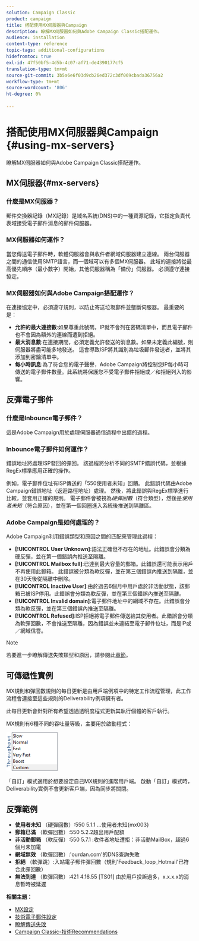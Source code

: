 ```yaml
---
solution: Campaign Classic
product: campaign
title: 搭配使用MX伺服器與Campaign
description: 瞭解MX伺服器如何與Adobe Campaign Classic搭配運作。
audience: installation
content-type: reference
topic-tags: additional-configurations
hidefromtoc: true
exl-id: 47f50bf5-4d5b-4c07-af71-de4390177cf5
translation-type: tm+mt
source-git-commit: 3b5a6e6f03d9cb26ed372c3df069cbada36756a2
workflow-type: tm+mt
source-wordcount: '806'
ht-degree: 0%

---
```


# 搭配使用MX伺服器與Campaign {#using-mx-servers}

瞭解MX伺服器如何與Adobe Campaign Classic搭配運作。

## MX伺服器{#mx-servers}

### 什麼是MX伺服器？

郵件交換器記錄（MX記錄）是域名系統(DNS)中的一種資源記錄，它指定負責代表域接受電子郵件消息的郵件伺服器。

### MX伺服器如何運作？

當您傳送電子郵件時，軟體伺服器會與收件者網域伺服器建立連線。 兩台伺服器之間的通信使用SMTP語言，而一個域可以有多個MX伺服器。 此域的連接將從最高優先順序（最小數字）開始，其他伺服器稱為「備份」伺服器。 必須遵守連接協定。

### MX伺服器如何與Adobe Campaign搭配運作？

在連接協定中，必須遵守規則，以防止寄送垃圾郵件並壟斷伺服器。 最重要的是：

* **允許的最大連接數**:如果尊重此號碼，IP就不會列在密碼清單中，而且電子郵件也不會因為額外的連線而遭到拒絕。
* **最大消息數**:在連接期間，必須定義允許發送的消息數。如果未定義此編號，則伺服器將盡可能多地發送。 這會導致ISP將其識別為垃圾郵件發送者，並將其添加到密鑰清單中。
* **每小時訊息**:為了符合您的電子聲譽，Adobe Campaign將控制您IP每小時可傳送的電子郵件數量。此系統將保護您不受電子郵件拒絕或／和拒絕列入的影響。

## 反彈電子郵件

### 什麼是Inbounce電子郵件？

這是Adobe Campaign用於處理伺服器通信過程中出錯的過程。

### Inbounce電子郵件如何運作？

錯誤地址將處理ISP發回的彈回。 該過程將分析不同的SMTP錯誤代碼，並根據RegEx標準應用正確的操作。

例如，電子郵件位址有ISP傳送的「550使用者未知」回饋。 此錯誤代碼由Adobe Campaign錯誤地址（返迴路徑地址）處理。 然後，將此錯誤與RegEx標準進行比較，並套用正確的規則。 電子郵件會被視為&#x200B;*硬彈回數*（符合類型），然後是&#x200B;*使用者未知*（符合原因），並在第一個回圈進入系統後推送到隔離區。

### Adobe Campaign是如何處理的？

Adobe Campaign利用錯誤類型和原因之間的匹配來管理此過程：

* **[!UICONTROL User Unknown]**:語法正確但不存在的地址。此錯誤會分類為硬反彈，並在第一個錯誤內推送至隔離。
* **[!UICONTROL Mailbox full]**:已達到最大容量的郵箱。此錯誤還可能表示用戶不再使用此郵箱。 此錯誤被分類為軟反彈，並在第三個錯誤內推送到隔離，並在30天後從隔離中刪除。
* **[!UICONTROL Inactive User]**:由於過去6個月中用戶處於非活動狀態，該郵箱已被ISP停用。此錯誤會分類為軟反彈，並在第三個錯誤內推送至隔離。
* **[!UICONTROL Invalid domain]**:電子郵件地址中的網域不存在。此錯誤會分類為軟反彈，並在第三個錯誤內推送至隔離。
* **[!UICONTROL Refused]**:ISP拒絕將電子郵件傳送給其使用者。此錯誤會分類為軟彈回數，不會推送至隔離，因為錯誤並未連結至電子郵件位址，而是IP或／網域信譽。

>[!NOTE]
>
>若要進一步瞭解傳送失敗類型和原因，請參閱此[章節](../../delivery/using/understanding-delivery-failures.md#delivery-failure-types-and-reasons)。

## 可傳遞性實例

MX規則和彈回數規則的每日更新是由用戶端例項中的特定工作流程管理，此工作流程會連接至這些規則的Deliverability例項擁有者。

此每日更新會針對所有希望透過透明度程式更新其執行個體的客戶執行。

MX規則有6種不同的吞吐量等級，主要用於啟動程式：

![](assets/mx-rules-throughput.png)

「自訂」模式適用於想要設定自己MX規則的進階用戶端。 啟動「自訂」模式時，Deliverability實例不會更新客戶端，因為同步將關閉。

## 反彈範例

* **使用者未知** （硬彈回數）:550 5.1.1 ...使用者未知{mx003}
* **郵箱已滿** （軟彈回數）:550 5.2.2超出用戶配額
* **非活動郵箱** （軟反彈）:550 5.7.1 :收件者地址遭拒：非活動MailBox，超過6個月未加電
* **網域無效** （軟彈回數）:&#39;ourdan.com&#39;的DNS查詢失敗
* **拒絕** （軟彈跳）:入站電子郵件彈回數（規則&#39;Feedback_loop_Hotmail&#39;已符合此彈回數）
* **無法到達** （軟彈回數）:421 4.16.55  [TS01] 由於用戶投訴過多，x.x.x.x的消息暫時被延遲

**相關主題：**
* [MX設定](../../installation/using/email-deliverability.md#mx-configuration)
* [技術電子郵件設定](../../installation/using/email-deliverability.md)
* [瞭解傳送失敗](../../delivery/using/understanding-delivery-failures.md)
* [Campaign Classic-技術Recommendations](https://experienceleague.adobe.com/docs/deliverability-learn/deliverability-best-practice-guide/additional-resources/product-specific-resources/campaign/acc-technical-recommendations.html)
